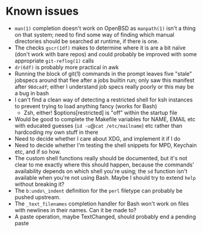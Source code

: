 Known issues
============

* `man(1)` completion doesn't work on OpenBSD as `manpath(1)` isn't a thing on
  that system; need to find some way of finding which manual directories should
  be searched at runtime, if there is one.
* The checks `gscr(1df)` makes to determine where it is are a bit naïve (don't
  work with bare repos) and could probably be improved with some appropriate
  `git-reflog(1)` calls
* `dr(6df)` is probably more practical in awk
* Running the block of git(1) commands in the prompt leaves five "stale"
  jobspecs around that flee after a jobs builtin run; only saw this manifest
  after `90dcadf`; either I understand job specs really poorly or this may be a
  bug in bash
* I can't find a clean way of detecting a restricted shell for ksh instances to
  prevent trying to load anything fancy (works for Bash)
    * Zsh, either! $options[restricted] is "off" within the startup file
* Would be good to complete the Makefile variables for NAME, EMAIL etc with
  educated guesses (`id -u`@`cat /etc/mailname`) etc rather than hardcoding my
  own stuff in there
* Need to decide whether I care about XDG, and implement it if I do
* Need to decide whether I'm testing the shell snippets for MPD, Keychain etc,
  and if so how.
* The custom shell functions really should be documented, but it's not clear to
  me exactly where this should happen, because the commands' availability
  depends on which shell you're using; the `sd` function isn't available when
  you're not using Bash.  Maybe I should try to extend `help` without breaking
  it?
* The `b:undo\_indent` definition for the `perl` filetype can probably be
  pushed upstream.
* The `_text_filenames` completion handler for Bash won't work on files with
  newlines in their names.  Can it be made to?
* A paste operation, maybe TextChanged, should probably end a pending paste
